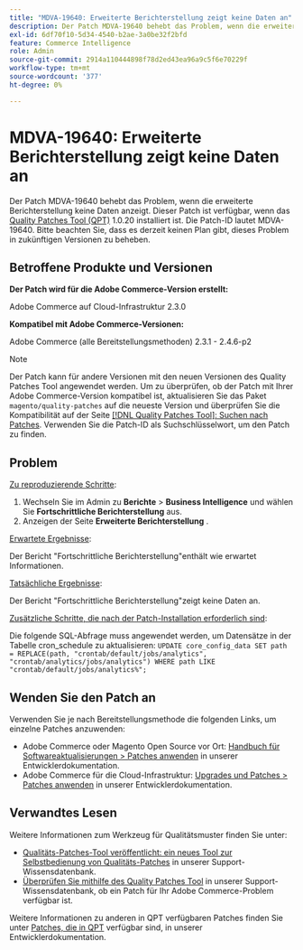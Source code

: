 ```yaml
---
title: "MDVA-19640: Erweiterte Berichterstellung zeigt keine Daten an"
description: Der Patch MDVA-19640 behebt das Problem, wenn die erweiterte Berichterstellung keine Daten anzeigt. Dieser Patch ist verfügbar, wenn das [Quality Patches Tool (QPT)](/help/announcements/adobe-commerce-announcements/magento-quality-patches-released-new-tool-to-self-serve-quality-patches.md) 1.0.20 installiert ist. Die Patch-ID lautet MDVA-19640. Bitte beachten Sie, dass es derzeit keinen Plan gibt, dieses Problem in zukünftigen Versionen zu beheben.
exl-id: 6df70f10-5d34-4540-b2ae-3a0be32f2bfd
feature: Commerce Intelligence
role: Admin
source-git-commit: 2914a110444898f78d2ed43ea96a9c5f6e70229f
workflow-type: tm+mt
source-wordcount: '377'
ht-degree: 0%

---
```


# MDVA-19640: Erweiterte Berichterstellung zeigt keine Daten an

Der Patch MDVA-19640 behebt das Problem, wenn die erweiterte Berichterstellung keine Daten anzeigt. Dieser Patch ist verfügbar, wenn das [Quality Patches Tool (QPT)](/help/announcements/adobe-commerce-announcements/magento-quality-patches-released-new-tool-to-self-serve-quality-patches.md) 1.0.20 installiert ist. Die Patch-ID lautet MDVA-19640. Bitte beachten Sie, dass es derzeit keinen Plan gibt, dieses Problem in zukünftigen Versionen zu beheben.

## Betroffene Produkte und Versionen

**Der Patch wird für die Adobe Commerce-Version erstellt:**

Adobe Commerce auf Cloud-Infrastruktur 2.3.0

**Kompatibel mit Adobe Commerce-Versionen:**

Adobe Commerce (alle Bereitstellungsmethoden) 2.3.1 - 2.4.6-p2

>[!NOTE]
>
>Der Patch kann für andere Versionen mit den neuen Versionen des Quality Patches Tool angewendet werden. Um zu überprüfen, ob der Patch mit Ihrer Adobe Commerce-Version kompatibel ist, aktualisieren Sie das Paket `magento/quality-patches` auf die neueste Version und überprüfen Sie die Kompatibilität auf der Seite [[!DNL Quality Patches Tool]: Suchen nach Patches](https://devdocs.magento.com/quality-patches/tool.html#patch-grid). Verwenden Sie die Patch-ID als Suchschlüsselwort, um den Patch zu finden.

## Problem

<u>Zu reproduzierende Schritte</u>:

1. Wechseln Sie im Admin zu **Berichte** > **Business Intelligence** und wählen Sie **Fortschrittliche Berichterstellung** aus.
1. Anzeigen der Seite **Erweiterte Berichterstellung** .

<u>Erwartete Ergebnisse</u>:

Der Bericht &quot;Fortschrittliche Berichterstellung&quot;enthält wie erwartet Informationen.

<u>Tatsächliche Ergebnisse</u>:

Der Bericht &quot;Fortschrittliche Berichterstellung&quot;zeigt keine Daten an.

<u>Zusätzliche Schritte, die nach der Patch-Installation erforderlich sind</u>:

Die folgende SQL-Abfrage muss angewendet werden, um Datensätze in der Tabelle cron_schedule zu aktualisieren:
`UPDATE core_config_data SET path = REPLACE(path, "crontab/default/jobs/analytics", "crontab/analytics/jobs/analytics") WHERE path LIKE "crontab/default/jobs/analytics%";`

## Wenden Sie den Patch an

Verwenden Sie je nach Bereitstellungsmethode die folgenden Links, um einzelne Patches anzuwenden:

* Adobe Commerce oder Magento Open Source vor Ort: [Handbuch für Softwareaktualisierungen > Patches anwenden](https://devdocs.magento.com/guides/v2.4/comp-mgr/patching/mqp.html) in unserer Entwicklerdokumentation.
* Adobe Commerce für die Cloud-Infrastruktur: [Upgrades und Patches > Patches anwenden](https://devdocs.magento.com/cloud/project/project-patch.html) in unserer Entwicklerdokumentation.

## Verwandtes Lesen

Weitere Informationen zum Werkzeug für Qualitätsmuster finden Sie unter:

* [Qualitäts-Patches-Tool veröffentlicht: ein neues Tool zur Selbstbedienung von Qualitäts-Patches](/help/announcements/adobe-commerce-announcements/magento-quality-patches-released-new-tool-to-self-serve-quality-patches.md) in unserer Support-Wissensdatenbank.
* [Überprüfen Sie mithilfe des Quality Patches Tool](/help/support-tools/patches-available-in-qpt-tool/check-patch-for-magento-issue-with-magento-quality-patches.md) in unserer Support-Wissensdatenbank, ob ein Patch für Ihr Adobe Commerce-Problem verfügbar ist.

Weitere Informationen zu anderen in QPT verfügbaren Patches finden Sie unter [Patches, die in QPT](https://devdocs.magento.com/quality-patches/tool.html#patch-grid) verfügbar sind, in unserer Entwicklerdokumentation.

